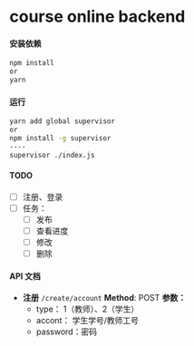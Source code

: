 # course online backend

#### 安装依赖

```bash
npm install
or
yarn
```

#### 运行

```bash
yarn add global supervisor
or
npm install -g supervisor
----
supervisor ./index.js
```

#### TODO

- [ ] 注册、登录
- [ ] 任务：
  - [ ] 发布
  - [ ] 查看进度
  - [ ] 修改
  - [ ] 删除

#### API 文档
+ **注册** `/create/account`
  **Method**: POST
  **参数：**
  + type： 1（教师）、2（学生）
  + accont： 学生学号/教师工号
  + password：密码